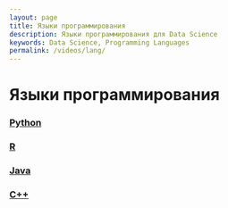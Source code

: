 ```yaml
---
layout: page
title: Языки программирования
description: Языки программирования для Data Science
keywords: Data Science, Programming Languages
permalink: /videos/lang/
---
```


# Языки программирования

### [Python](/videos/lang/python/)

### [R](/videos/lang/r/)

### [Java](/videos/lang/java/)

### [C++](/videos/lang/cpp/)
